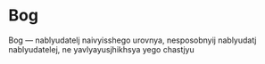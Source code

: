 #  Bog

Bog — nablyudatelj naivyisshego urovnya, nesposobnyij nablyudatj nablyudatelej, ne yavlyayusjhikhsya yego chastjyu
